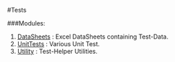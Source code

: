 ﻿#Tests

###Modules:

1. [DataSheets](DataSheet\DataSheets.mkd) : Excel DataSheets containing Test-Data.
2. [UnitTests](Tests\UnitTests.mkd) : Various Unit Test.
3. [Utility](Utility\Utility.mkd) : Test-Helper Utilities.